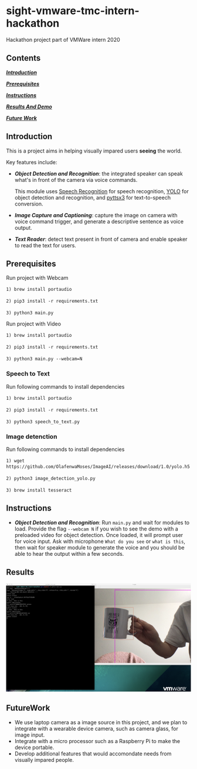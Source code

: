 
# sight-vmware-tmc-intern-hackathon

Hackathon project part of VMWare intern 2020

## Contents

[***Introduction***](https://github.com/SwapnilBhosale/sight-vmware-tmc-intern-hackathon#Introduction)

[***Prerequisites***](https://github.com/SwapnilBhosale/sight-vmware-tmc-intern-hackathon#Prerequisites)

[***Instructions***](https://github.com/SwapnilBhosale/sight-vmware-tmc-intern-hackathon#Instructions)

[***Results And Demo***](https://github.com/SwapnilBhosale/sight-vmware-tmc-intern-hackathon#Results)

[***Future Work***](https://github.com/SwapnilBhosale/sight-vmware-tmc-intern-hackathon#FutureWork)


## Introduction

This is a project aims in helping visually impared users **seeing** the world.

Key features include:

- ***Object Detection and Recognition***: the integrated speaker can speak what's in front of the camera via voice commands.
  
  This module uses [Speech Recognition](https://pypi.org/project/SpeechRecognition) for speech recognition, [YOLO](https://pjreddie.com/darknet/yolo) for object detection and recognition, and [pyttsx3](https://pypi.org/project/pyttsx3) for text-to-speech conversion.

- ***Image Capture and Captioning***: capture the image on camera with voice command trigger, and generate a descriptive sentence as voice output. 

- ***Text Reader***: detect text present in front of camera and enable speaker to read the text for users.

## Prerequisites 

Run project with Webcam

```
1) brew install portaudio

2) pip3 install -r requirements.txt

3) python3 main.py

```


Run project with Video

```
1) brew install portaudio

2) pip3 install -r requirements.txt

3) python3 main.py --webcam=N

```

### Speech to Text

Run following commands to install dependencies

```
1) brew install portaudio

2) pip3 install -r requirements.txt

3) python3 speech_to_text.py

```


### Image detenction

Run following commands to install dependencies

```
1) wget https://github.com/OlafenwaMoses/ImageAI/releases/download/1.0/yolo.h5

2) python3 image_detection_yolo.py

3) brew install tesseract

```

## Instructions

- ***Object Detection and Recognition***: Run `main.py` and wait for modules to load. Provide the flag `--webcam N` if you wish to see the demo with a preloaded video for object detection. Once loaded, it will prompt user for voice input. Ask with microphone `What do you see` or `what is this`, then wait for speaker module to generate the voice and you should be able to hear the output within a few seconds.

## Results

![Object Detection](https://github.com/SwapnilBhosale/sight-vmware-tmc-intern-hackathon/blob/master/demo_data/object_detection.png?raw=true)


## FutureWork

- We use laptop camera as a image source in this project, and we plan to integrate with a wearable device camera, such as camera glass, for image input.
- Integrate with a micro processor such as a Raspberry Pi to make the device portable. 
- Develop additional features that would accomondate needs from visually impared people.

